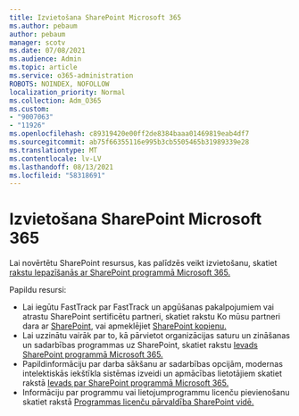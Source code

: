 ```yaml
---
title: Izvietošana SharePoint Microsoft 365
ms.author: pebaum
author: pebaum
manager: scotv
ms.date: 07/08/2021
ms.audience: Admin
ms.topic: article
ms.service: o365-administration
ROBOTS: NOINDEX, NOFOLLOW
localization_priority: Normal
ms.collection: Adm_O365
ms.custom:
- "9007063"
- "11926"
ms.openlocfilehash: c89319420e00ff2de8384baaa01469819eab4df7
ms.sourcegitcommit: ab75f66355116e995b3cb5505465b31989339e28
ms.translationtype: MT
ms.contentlocale: lv-LV
ms.lasthandoff: 08/13/2021
ms.locfileid: "58318691"
---
```

# <a name="deploy-sharepoint-in-microsoft-365"></a>Izvietošana SharePoint Microsoft 365

Lai novērtētu SharePoint resursus, kas palīdzēs veikt izvietošanu, skatiet [rakstu Iepazīšanās ar SharePoint programmā Microsoft 365.](https://docs.microsoft.com/sharepoint/introduction) 

Papildu resursi: 

- Lai iegūtu FastTrack par FastTrack un apgūšanas pakalpojumiem vai atrastu SharePoint sertificētu partneri, skatiet rakstu Ko mūsu partneri dara ar [SharePoint](https://docs.microsoft.com/microsoft-365/sharepoint/sharepoint-partners-sharepoint-support), vai apmeklējiet [SharePoint kopienu.](https://techcommunity.microsoft.com/t5/sharepoint/ct-p/SharePoint) 
- Lai uzzinātu vairāk par to, kā pārvietot organizācijas saturu un zināšanas un sadarbības programmas uz SharePoint, skatiet rakstu [Ievads SharePoint programmā Microsoft 365.](https://docs.microsoft.com/sharepoint/introduction#migration) 
- Papildinformāciju par darba sākšanu ar sadarbības opcijām, modernas intelektiskās iekštīkla sistēmas izveidi un apmācības lietotājiem skatiet rakstā [Ievads par SharePoint programmā Microsoft 365.](https://docs.microsoft.com/sharepoint/introduction#collaboration) 
- Informāciju par programmu vai lietojumprogrammu licenču pievienošanu skatiet rakstā [Programmas licenču pārvaldība SharePoint vidē.](https://docs.microsoft.com/sharepoint/manage-app-licenses) 


